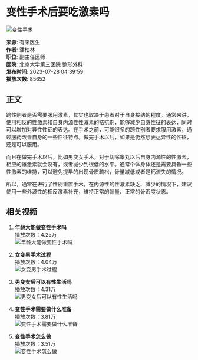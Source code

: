 # 变性手术后要吃激素吗

![变性手术](https://file.youlai.cn/cnkfile1/M00/28/60/o4YBAFsYzSOAQ7yAAAEZFxH5EZc25.jpeg)

**来源**: 有来医生  
**作者**: 潘柏林  
**职位**: 副主任医师  
**医院**: 北京大学第三医院 整形外科  
**发布时间**: 2023-07-28 04:39:59  
**播放次数**: 85652  

## 正文

跨性别者是否需要服用激素，其实也取决于患者对于自身接纳的程度。通常来讲，使用相反的性激素和自身内源性性激素的拮抗剂，能够减少自身性征的表达，同时可以增加对异性性征的表达。在手术之前，可能很多的跨性别者要求服用激素，通过服药改善自身的一些性征特点。做完手术以后，如果是仍然想表达异性的性征，还是可以服用。

而且在做完手术以后，比如男变女手术，对于切除睾丸以后自身内源性的性激素，相应的雄激素就会没有，或者减少到很低的水平。通常个体身体还是需要具备一些性激素的维持，可以避免提早的出现骨质疏松，骨量减低或者是钙流失的情况。

所以，通常在进行了性别重置手术，在内源性的性激素缺乏、减少的情况下，建议使用一些外源性的相反激素补充，维持正常的骨量、正常的骨密度状态。

## 相关视频

1. **年龄大能做变性手术吗**  
   播放次数：4.25万  
   ![年龄大能做变性手术吗](https://file.youlai.cn/cnkfile1/M02/52/29/E96E83A74A7709D7348BD5E7D8205229WT.jpeg)
   
2. **女变男手术过程**  
   播放次数：4.04万  
   ![女变男手术过程](https://file.youlai.cn/cnkfile1/M02/B1/1E/B5F20C540CF5EF888D5AFEFE9B99B11EWT.jpeg)
   
3. **男变女后可以有性生活吗**  
   播放次数：4.31万  
   ![男变女后可以有性生活吗](https://file.youlai.cn/cnkfile1/M02/78/16/2BF813F65CB0C4BA958230E804D57816WT.jpeg)
   
4. **变性手术需要做什么准备**  
   播放次数：3.81万  
   ![变性手术需要做什么准备](https://file.youlai.cn/cnkfile1/M02/14/D5/8D83D41EEC6D4BCC3DC10F4D40C114D5WT.jpeg)
   
5. **变性手术怎么做**  
   播放次数：3.51万  
   ![变性手术怎么做](https://file.youlai.cn/cnkfile1/M02/5A/85/0E1348377956D0D1A5A2AE6AF29C5A85WT.jpeg)